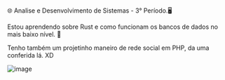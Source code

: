 🌐 Analise e Desenvolvimento de Sistemas - 3° Período.🖥️

Estou aprendendo sobre Rust e como funcionam os bancos de dados no mais baixo nível. 🦀

Tenho também um projetinho maneiro de rede social em PHP, da uma conferida lá. XD

![image](https://i.pinimg.com/originals/db/6c/25/db6c257fbbfb451244070c5b15b4f609.gif)
